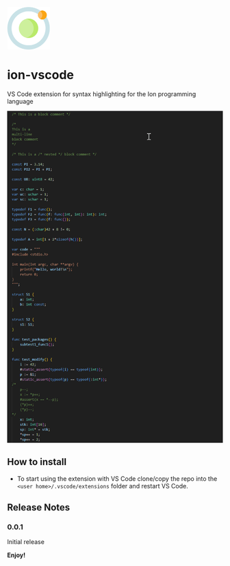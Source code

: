 <img src="images/ion_icon.png" width="100">

# ion-vscode

VS Code extension for syntax highlighting for the Ion programming language

![](images/screenshot.png)

## How to install

- To start using the extension with VS Code clone/copy the repo into the `<user home>/.vscode/extensions` folder and restart VS Code.

## Release Notes

### 0.0.1

Initial release

**Enjoy!**
